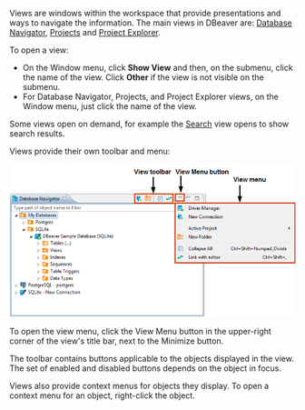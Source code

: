 Views are windows within the workspace that provide presentations and ways to navigate the information.
The main views in DBeaver are: [Database Navigator](Database-Navigator), [Projects](Projects) and [Project Explorer](Project-Explorer).

To open a view:
* On the Window menu, click **Show View** and then, on the submenu, click the name of the view. Click **Other** if the view is not visible on the submenu.
* For Database Navigator, Projects, and Project Explorer views, on the Window menu, just click the name of the view.

Some views open on demand, for example the [Search](Search) view opens to show search results.

Views provide their own toolbar and menu:

![](images/ug/DBnavigator-overview.png)

To open the view menu, click the View Menu button in the upper-right corner of the view's title bar, next to the Minimize button.

The toolbar contains buttons applicable to the objects displayed in the view. The set of enabled and disabled buttons depends on the object in focus.

Views also provide context menus for objects they display. To open a context menu for an object, right-click the object.

